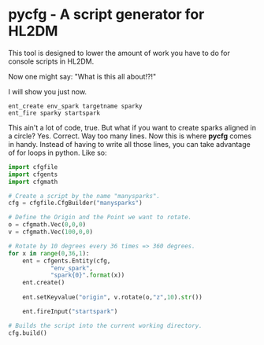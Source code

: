 pycfg - A script generator for HL2DM
=====

This tool is designed to lower the amount of work you have to do for console scripts in HL2DM.

Now one might say: "What is this all about!?!"

I will show you just now.

```
ent_create env_spark targetname sparky
ent_fire sparky startspark
```

This ain't a lot of code, true. But what if you want to create sparks aligned in a circle? Yes. Correct. Way too many lines. Now this is where <b>pycfg</b> comes in handy. Instead of having to write all those lines, you can take advantage of for loops in python. Like so:

```python
import cfgfile
import cfgents
import cfgmath

# Create a script by the name "manysparks". 
cfg = cfgfile.CfgBuilder("manysparks")

# Define the Origin and the Point we want to rotate.
o = cfgmath.Vec(0,0,0)
v = cfgmath.Vec(100,0,0)

# Rotate by 10 degrees every 36 times => 360 degrees.
for x in range(0,36,1):
    ent = cfgents.Entity(cfg,
            "env_spark",
            "spark{0}".format(x))
    ent.create()
    
    ent.setKeyvalue("origin", v.rotate(o,"z",10).str())

    ent.fireInput("startspark")

# Builds the script into the current working directory.
cfg.build()
```
